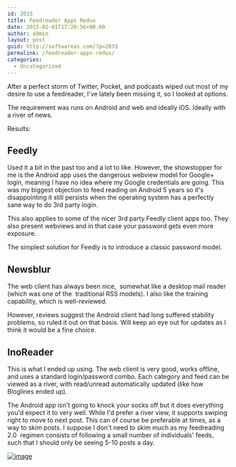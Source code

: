 ```yaml
---
id: 2033
title: Feedreader Apps Redux
date: 2015-02-01T17:20:56+00:00
author: admin
layout: post
guid: http://softwareas.com/?p=2033
permalink: /feedreader-apps-redux/
categories:
  - Uncategorized
---
```

After a perfect storm of Twitter, Pocket, and podcasts wiped out most of my desire to use a feedreader, I've lately been missing it, so I looked at options.

The requirement was runs on Android and web and ideally iOS. Ideally with a river of news.

Results:

## Feedly

Used it a bit in the past too and a lot to like. However, the showstopper for me is the Android app uses the dangerous webview model for Google+ login, meaning I have no idea where my Google credentials are going. This was my biggest objection to feed reading on Android 5 years so it's disappointing it still persists when the operating system has a perfectly sane way to do 3rd party login.

This also applies to some of the nicer 3rd party Feedly client apps too. They also present webviews and in that case your password gets even more exposure.

The simplest solution for Feedly is to introduce a classic password model.

## Newsblur

The web client has always been nice,&nbsp; somewhat like a desktop mail reader (which was one of the&nbsp; traditional RSS models). I also like the training capability, which is well-reviewed.

However, reviews suggest the Android client had long suffered stability problems, so ruled it out on that basis. Will keep an eye out for updates as I think it would be a fine choice.

## InoReader

This is what I ended up using. The web client is very good, works offline, and uses a standard login/password combo. Each category and feed can be viewed as a river, with read/unread automatically updated (like how Bloglines ended up).

The Android app isn't going to knock your socks off but it does everything you'd expect it to very well. While I'd prefer a river view, it supports swiping right to move to next post. This can of course be preferable at times, as a way to skim posts. I suppose I don't need to skim much as my feedreading 2.0&nbsp; regimen consists of following a small number of individuals' feeds, such that I should only be seeing 5-10 posts a day.

<a href="http://softwareas.com/wp-content/uploads/2015/02/wpid-wp-1422811215821.gif"><img title="wp-1422811215821" class="alignnone size-full"  alt="image" src="https://i.imgur.com/XmOpjnm.gif" /></a>
